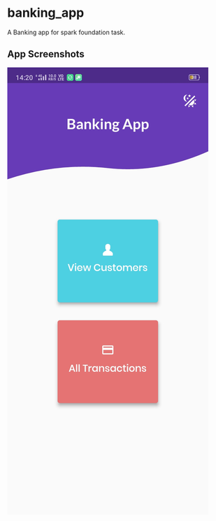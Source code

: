 # banking_app

A Banking app for spark foundation task.

## App Screenshots

![GitHub Logo](/images/homepage.jpg)
